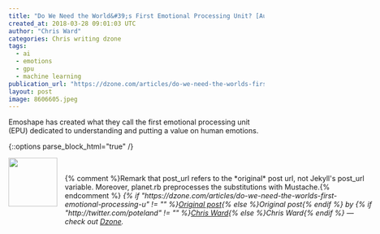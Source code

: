 ```yaml
---
title: "Do We Need the World&#39;s First Emotional Processing Unit? [Audio]"
created_at: 2018-03-28 09:01:03 UTC
author: "Chris Ward"
categories: Chris writing dzone
tags: 
  - ai
  - emotions
  - gpu
  - machine learning
publication_url: "https://dzone.com/articles/do-we-need-the-worlds-first-emotional-processing-u"
layout: post
image: 8606605.jpeg
---
```

Emoshape has created what they call the first emotional processing unit (EPU) dedicated to understanding and putting a value on human emotions.


{::options parse_block_html="true" /}
<div class="author">
   <img src="http://www.rss-specifications.com/rss-spec-rss.gif" style="width: 96px; height: 96;">
   <span style="position: absolute; padding: 32px 15px;">{% comment %}Remark that post_url refers to the *original* post url, not Jekyll's post_url variable. Moreover, planet.rb preprocesses the substitutions with Mustache.{% endcomment %}
      <i>{% if "https://dzone.com/articles/do-we-need-the-worlds-first-emotional-processing-u" != "" %}<a href="https://dzone.com/articles/do-we-need-the-worlds-first-emotional-processing-u">Original post</a>{% else %}Original post{% endif %} by {% if "http://twitter.com/poteland" != "" %}<a href="http://twitter.com/poteland">Chris Ward</a>{% else %}Chris Ward{% endif %} &mdash; check out <a href="https://dzone.com">Dzone</a>.</i>
  </span>
</div>
